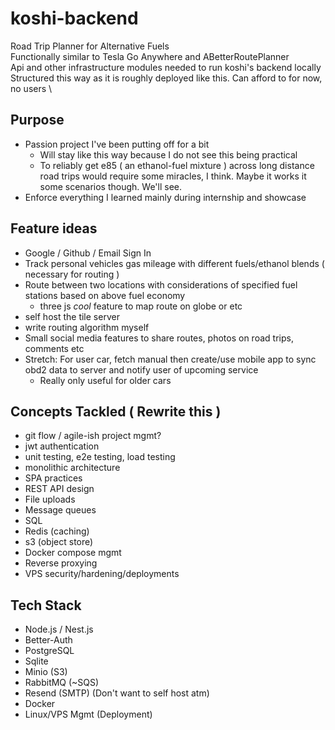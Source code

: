 # koshi-backend

Road Trip Planner for Alternative Fuels \
Functionally similar to Tesla Go Anywhere and ABetterRoutePlanner \
Api and other infrastructure modules needed to run koshi's backend locally \
Structured this way as it is roughly deployed like this. Can afford to for now, no users \

## Purpose

- Passion project I've been putting off for a bit
  - Will stay like this way because I do not see this being practical
  - To reliably get e85 ( an ethanol-fuel mixture ) across long distance road trips would require some miracles, I think. Maybe it works it some scenarios though. We'll see.
- Enforce everything I learned mainly during internship and showcase

## Feature ideas

- Google / Github / Email Sign In
- Track personal vehicles gas mileage with different fuels/ethanol blends ( necessary for routing )
- Route between two locations with considerations of specified fuel stations based on above fuel economy
  - three js _cool_ feature to map route on globe or etc
- self host the tile server
- write routing algorithm myself
- Small social media features to share routes, photos on road trips, comments etc
- Stretch: For user car, fetch manual then create/use mobile app to sync obd2 data to server and notify user of upcoming service
  - Really only useful for older cars

## Concepts Tackled ( Rewrite this )

- git flow / agile-ish project mgmt?
- jwt authentication
- unit testing, e2e testing, load testing
- monolithic architecture
- SPA practices
- REST API design
- File uploads
- Message queues
- SQL
- Redis (caching)
- s3 (object store)
- Docker compose mgmt
- Reverse proxying
- VPS security/hardening/deployments

## Tech Stack

- Node.js / Nest.js
- Better-Auth
- PostgreSQL
- Sqlite
- Minio (S3)
- RabbitMQ (~SQS)
- Resend (SMTP) (Don't want to self host atm)
- Docker
- Linux/VPS Mgmt (Deployment)
